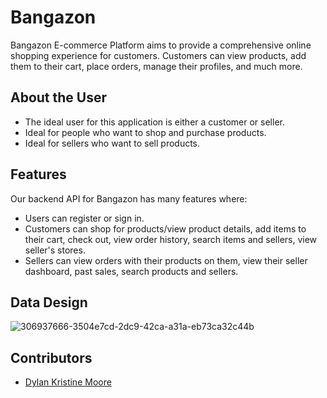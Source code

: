 # Bangazon
Bangazon E-commerce Platform aims to provide a comprehensive online shopping experience for customers. Customers can view products, add them to their cart, place orders, manage their profiles, and much more.

## About the User <!-- This is a scaled down user persona -->
- The ideal user for this application is either a customer or seller.
- Ideal for people who want to shop and purchase products.
- Ideal for sellers who want to sell products.

## Features <!-- List your app features using bullets! Do NOT use a paragraph. No one will read that! -->
Our backend API for Bangazon has many features where:
- Users can register or sign in.
- Customers can shop for products/view product details, add items to their cart, check out, view order history, search items and sellers, view seller's stores.
- Sellers can view orders with their products on them, view their seller dashboard, past sales, search products and sellers.

## Data Design
![306937666-3504e7cd-2dc9-42ca-a31a-eb73ca32c44b](https://github.com/dylankmoore/Bangazon-Server/assets/134669892/6348c400-1fff-4601-95c7-646b72ea3c92)

## Contributors
- [Dylan Kristine Moore](https://github.com/dylankmoore)
